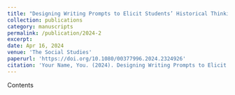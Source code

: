 ```yaml
---
title: "Designing Writing Prompts to Elicit Students’ Historical Thinking"
collection: publications
category: manuscripts
permalink: /publication/2024-2
excerpt: 
date: Apr 16, 2024
venue: 'The Social Studies'
paperurl: 'https://doi.org/10.1080/00377996.2024.2324926'
citation: 'Your Name, You. (2024). Designing Writing Prompts to Elicit Students’ Historical Thinking. <i>The Social Studies</i>. 1(3).'
---
```


Contents
